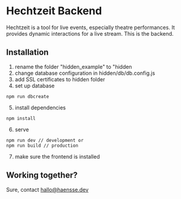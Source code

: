 # Hechtzeit Backend

Hechtzeit is a tool for live events, especially theatre performances. It provides dynamic interactions for a live stream. This is the backend.

## Installation
1. rename the folder "hidden_example" to "hidden
2. change database configuration in hidden/db/db.config.js 
3. add SSL certificates to hidden folder
4. set up database
```
npm run dbcreate
```
5. install dependencies
```
npm install
```

6. serve
```
npm run dev // development or
npm run build // production
```
7. make sure the frontend is installed

## Working together?
Sure, contact hallo@haensse.dev
